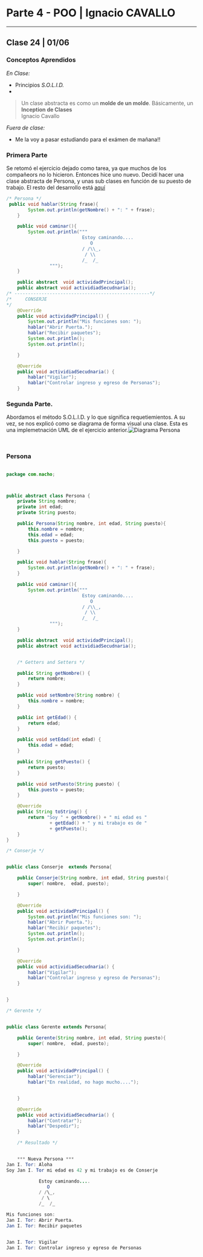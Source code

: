 # Parte 4 -  POO | Ignacio CAVALLO
---- 

## Clase 24  | 01/06

### Conceptos Aprendidos  

*En Clase:*

* Principios *S.O.L.I.D.*
*  

>Un clase abstracta es como un **molde de un molde**. Básicamente, un **Inception de Clases**  
> Ignacio Cavallo

*Fuera de clase:*

* Me la voy a pasar estudiando para el exámen de mañana!!
 

### Primera Parte
Se retomó el ejercicio dejado como tarea, ya que muchos de los compañeors no lo hicieron. Entonces hice uno nuevo. Decidí hacer una clase abstracta de Persona, y unas sub clases en función de su puesto de trabajo. El resto del desarrollo está [aquí](###persona)

``` java
/* Persona */
 public void hablar(String frase){
        System.out.println(getNombre() + ": " + frase);
    }

    public void caminar(){
        System.out.println("""
                            Estoy caminando....
                               O
                            / /\\_,               
                             / \\                      
                            /_  /_
                """);
    }

    public abstract  void actividadPrincipal();
    public abstract void actividiadSecudnaria();
/* --------------------------------------------------*/
/*     CONSERJE
*/
    @Override
    public void actividadPrincipal() {
        System.out.println("Mis funciones son: ");
        hablar("Abrir Puerta.");
        hablar("Recibir paquetes");
        System.out.println();
        System.out.println();

    }

    @Override
    public void actividiadSecudnaria() {
        hablar("Vigilar");
        hablar("Controlar ingreso y egreso de Personas");
    }

```

### Segunda Parte.
Abordamos el método S.O.L.I.D. y lo que significa requetiemientos. A su vez, se nos explicó como se diagrama de forma visual una clase. Esta es una implemetnación UML  de el ejercicio anterior.![Diagrama Persona](./DiagramaPersona.png)
```java



```

### Persona

```java

package com.nacho;



public abstract class Persona {
    private String nombre;
    private int edad;
    private String puesto;

    public Persona(String nombre, int edad, String puesto){
        this.nombre = nombre;
        this.edad = edad;
        this.puesto = puesto;

    }

    public void hablar(String frase){
        System.out.println(getNombre() + ": " + frase);
    }

    public void caminar(){
        System.out.println("""
                            Estoy caminando....
                               O
                            / /\\_,               
                             / \\                      
                            /_  /_
                """);
    }

    public abstract  void actividadPrincipal();
    public abstract void actividiadSecudnaria();


    /* Getters and Setters */

    public String getNombre() {
        return nombre;
    }

    public void setNombre(String nombre) {
        this.nombre = nombre;
    }

    public int getEdad() {
        return edad;
    }

    public void setEdad(int edad) {
        this.edad = edad;
    }

    public String getPuesto() {
        return puesto;
    }

    public void setPuesto(String puesto) {
        this.puesto = puesto;
    }

    @Override
    public String toString() {
        return "Soy " + getNombre() + " mi edad es "
                + getEdad() + " y mi trabajo es de "
                + getPuesto();
    }
}

/* Conserje */


public class Conserje  extends Persona{

    public Conserje(String nombre, int edad, String puesto){
        super( nombre,  edad, puesto);

    }

    @Override
    public void actividadPrincipal() {
        System.out.println("Mis funciones son: ");
        hablar("Abrir Puerta.");
        hablar("Recibir paquetes");
        System.out.println();
        System.out.println();

    }

    @Override
    public void actividiadSecudnaria() {
        hablar("Vigilar");
        hablar("Controlar ingreso y egreso de Personas");
    }


}

/* Gerente */


public class Gerente extends Persona{

    public Gerente(String nombre, int edad, String puesto){
        super( nombre,  edad, puesto);

    }

    @Override
    public void actividadPrincipal() {
        hablar("Gerenciar");
        hablar("En realidad, no hago mucho....");


    }

    @Override
    public void actividiadSecudnaria() {
        hablar("Contratar");
        hablar("Despedir");
    }   

    /* Resultado */


    *** Nueva Persona ***
Jan I. Tor: Aloha
Soy Jan I. Tor mi edad es 42 y mi trabajo es de Conserje

            Estoy caminando....
               O
            / /\_,
             / \
            /_  /_

Mis funciones son: 
Jan I. Tor: Abrir Puerta.
Jan I. Tor: Recibir paquetes


Jan I. Tor: Vigilar
Jan I. Tor: Controlar ingreso y egreso de Personas



```